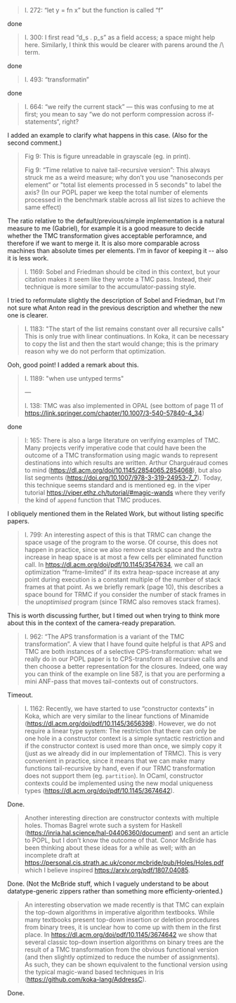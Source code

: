 > l. 272: “let y = fn x” but the function is called “f”

done

> l. 300: I first read “d_s . p_s” as a field access; a space might help here.
>   Similarly, I think this would be clearer with parens around the /\ term.

done

> l. 493: “transformatin”

done

> l. 664: “we reify the current stack” — this was confusing to me at first;
>   you mean to say “we do not perform compression across if-statements“, right?

I added an example to clarify what happens in this case. (Also for the second comment.)

> Fig 9: This is figure unreadable in grayscale (eg. in print).
> 
> Fig 9: “Time relative to naive tail-recursive version”: This always struck
>   me as a weird measure; why don’t you use “nanoseconds per element”
>   or "total list elements processed in 5 seconds" to label the axis?
>   (In our POPL paper we keep the total number of elements processed in
>   the benchmark stable across all list sizes to achieve the same effect)

The ratio relative to the default/previous/simple implementation is
a natural measure to me (Gabriel), for example it is a good measure to
decide whether the TMC transformation gives acceptable perforamnce,
and therefore if we want to merge it. It is also more comparable
across machines than absolute times per elements. I'm in favor of
keeping it -- also it is less work.

> l. 1169: Sobel and Friedman should be cited in this context, but your
>   citation makes it seem like they wrote a TMC pass. Instead, their
>   technique is more similar to the accumulator-passing style.

I tried to reformulate slightly the description of Sobel and Friedman,
but I'm not sure what Anton read in the previous description and
whether the new one is clearer.

> l. 1183: "The start of the list remains constant over all recursive calls"
>   This is only true with linear continuations. In Koka, it can be necessary
>   to copy the list and then the start would change; this is the primary reason
>   why we do not perform that optimization.

Ooh, good point! I added a remark about this.


> l. 1189: "when use untyped terms"
> 
> —
> 
> l. 138: TMC was also implemented in OPAL (see bottom of page 11 of
> https://link.springer.com/chapter/10.1007/3-540-57840-4_34)

done

> l: 165: There is also a large literature on verifying examples of TMC.
> Many projects verify imperative code that could have been the outcome
> of a TMC transformation using magic wands to represent
> destinations into which results are written. Arthur Charguéraud comes to
> mind (https://dl.acm.org/doi/10.1145/2854065.2854068), but also
> list segments (https://doi.org/10.1007/978-3-319-24953-7_7).
> Today, this technique seems standard and is mentioned eg. in the
> viper tutorial https://viper.ethz.ch/tutorial/#magic-wands
> where they verify the kind of `append` function that TMC produces.

I obliquely mentioned them in the Related Work, but without listing
specific papers.

> l. 799: An interesting aspect of this is that TRMC can change the
> space usage of the program to the worse. 
> Of course, this does not happen in practice, since we also remove
> stack space and the extra increase in heap space is at most a few
> cells per eliminated function call. In https://dl.acm.org/doi/pdf/10.1145/3547634,
> we call an optimization “frame-limited” if its extra heap-space increase
> at any point during execution is a constant multiple of the number of
> stack frames at that point. As we briefly remark (page 10), this describes
> a space bound for TRMC if you consider the number of stack frames
> in the _unoptimised_ program (since TRMC also removes stack frames).

This is worth discussing further, but I timed out when trying to think
more about this in the context of the camera-ready preparation.

> l. 962: “The APS transformation is a variant of the TMC transformation”.
> A view that I have found quite helpful is that APS and TMC are both
> instances of a selective CPS-transformation: what we really do in our
> POPL paper is to CPS-transform all recursive calls and then choose
> a better representation for the closures. Indeed, one way you can
> think of the example on line 587, is that you are performing a mini
> ANF-pass that moves tail-contexts out of constructors.

Timeout.

> l. 1162: Recently, we have started to use “constructor contexts” in Koka,
> which are very similar to the linear functions of Minamide
> (https://dl.acm.org/doi/pdf/10.1145/3656398). However, we do not require
> a linear type system: The restriction that there can only be one hole
> in a constructor context is a simple syntactic restriction and if the
> constructor context is used more than once, we simply copy it (just as we
> already did in our implementation of TRMC). This is very convenient
> in practice, since it means that we can make many functions tail-recursive
> by hand, even if our TRMC transformation does not support them
> (eg. `partition`). In OCaml, constructor contexts could be implemented using
> the new modal uniqueness types (https://dl.acm.org/doi/pdf/10.1145/3674642).

Done.

> Another interesting direction are constructor contexts with multiple
> holes. Thomas Bagrel wrote such a system for Haskell
> (https://inria.hal.science/hal-04406360/document) and sent an article
> to POPL, but I don’t know the outcome of that. Conor McBride has been
> thinking about these ideas for a while as well; with an incomplete draft
> at https://personal.cis.strath.ac.uk/conor.mcbride/pub/Holes/Holes.pdf
> which I believe inspired https://arxiv.org/pdf/1807.04085.

Done. (Not the McBride stuff, which I vaguely understand to be about
datatype-generic zippers rather than something more
efficienty-oriented.)

> An interesting observation we made recently is that TMC can explain
> the top-down algorithms in imperative algorithm textbooks.
> While many textbooks present top-down insertion or deletion procedures
> from binary trees, it is unclear how to come up with them in the first place. 
> In https://dl.acm.org/doi/pdf/10.1145/3674642 we show that several
> classic top-down insertion algorithms on binary trees are the result
> of a TMC transformation from the obvious functional version
> (and then slightly optimized to reduce the number of assignments).
> As such, they can be shown equivalent to the functional version using the
> typical magic-wand based techniques in Iris (https://github.com/koka-lang/AddressC).

Done.
